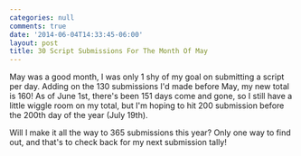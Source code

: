 ```yaml
---
categories: null
comments: true
date: '2014-06-04T14:33:45-06:00'
layout: post
title: 30 Script Submissions For The Month Of May
---
```


May was a good month, I was only 1 shy of my goal on submitting a script per day. Adding on the 130 submissions I'd made before May, my new total is 160! As of June 1st, there's been 151 days come and gone, so I still have a little wiggle room on my total, but I'm hoping to hit 200 submission before the 200th day of the year (July 19th). 

Will I make it all the way to 365 submissions this year? Only one way to find out, and that's to check back for my next submission tally!